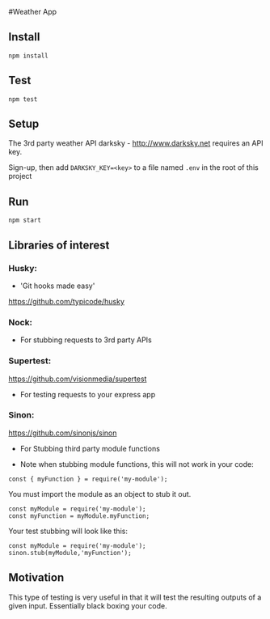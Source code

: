 #Weather App

## Install

`npm install`


## Test

`npm test`

## Setup

The 3rd party weather API darksky - http://www.darksky.net requires an API key.

Sign-up, then add `DARKSKY_KEY=<key>` to a file named `.env` in the root of this project

## Run

`npm start`


## Libraries of interest

### Husky:

* 'Git hooks made easy'

https://github.com/typicode/husky

### Nock:

* For stubbing requests to 3rd party APIs

### Supertest:

https://github.com/visionmedia/supertest

* For testing requests to your express app

### Sinon:

https://github.com/sinonjs/sinon

* For Stubbing third party module functions

* Note when stubbing module functions, this will not work in your code:

```
const { myFunction } = require('my-module');
```

You must import the module as an object to stub it out.


```
const myModule = require('my-module');
const myFunction = myModule.myFunction;
```

Your test stubbing will look like this:

```
const myModule = require('my-module');
sinon.stub(myModule,'myFunction');
```

## Motivation

This type of testing is very useful in that it will test the resulting outputs of a given input. Essentially black boxing your code.
